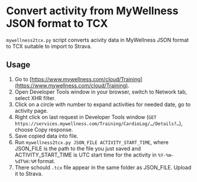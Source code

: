# Convert activity from MyWellness JSON format to TCX

`mywellness2tcx.py` script converts acivity data in MyWellness JSON format to TCX suitable to import to Strava.

## Usage

1. Go to [https://www.mywellness.com/cloud/Training](https://www.mywellness.com/cloud/Training).
2. Open Developer Tools window in your browser, switch to Network tab, select XHR filter.
3. Click on a circle with number to expand activities for needed date, go to activity page.
4. Right click on last request in Developer Tools window (`GET https://services.mywellness.com/Training/CardioLog/…/Details?…`), choose Copy response.
5. Save copied data into file.
6. Run `mywellness2tcx.py JSON_FILE ACTIVITY_START_TIME`, where JSON_FILE is the path to the file you just saved and ACTIVITY_START_TIME is UTC start time for the activity in `%Y-%m-%dT%H:%M` format.
7. There schould `.tcx` file appear in the same folder as JSON_FILE. Upload it to Strava.
